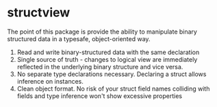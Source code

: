 # structview

The point of this package is provide the ability to manipulate binary structured
data in a typesafe, object-oriented way.

1. Read and write binary-structured data with the same declaration
2. Single source of truth - changes to logical view are immediately reflected in
   the underlying binary structure and vice versa.
3. No separate type declarations necessary. Declaring a struct allows inference
   on instances.
4. Clean object format. No risk of your struct field names colliding with fields
   and type inference won't show excessive properties
